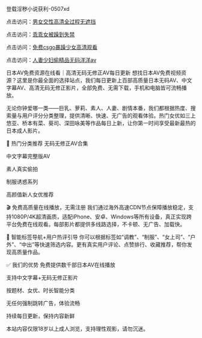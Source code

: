 登载淫秽小说获利-0507xd


点击访问：<a href="https://gfd-5xg.pages.dev/">男女交性高清全过程无遮挡</a>

点击访问：<a href="https://vassv.pages.dev/">乖乖女被躁到失禁</a>

点击访问：<a href="https://cfad.pages.dev/">免费csgo暴躁少女高清观看</a>

点击访问：<a href="https://rtj-3zo.pages.dev/">人妻少妇偷精品无码洋洋av</a>

日本AV免费资源在线看｜高清无码无修正AV每日更新
想找日本AV免费视频资源？这里是你最全面的选择站点，我们每日更新上百部高质量日本无码AV、中文字幕AV、高清无码无修正影片，全部免费、无需下载，手机和电脑皆可流畅播放。

无论你钟爱哪一类——巨乳、萝莉、素人、人妻、剧情本番，我们都根据热度、搜索量与用户评分分类整理，提供清晰、快速、无广告的观看体验。热门女优如三上悠亚、桥本有菜、葵司、深田咏美等作品每日上新，让你第一时间享受最新最热的日本成人影片。

🌟 热门分类推荐
无码无修正AV合集

中文字幕完整版AV

素人真实偷拍

制服诱惑系列

高颜值新人女优推荐

🎬 免费高质量在线播放，无需注册
我们通过海外高速CDN节点保障播放稳定，支持1080P/4K超清画质，适配iPhone、安卓、Windows等所有设备，真正实现跨平台免费在线观看。每部影片都提供多线路选择，不卡顿、无广告、加载快。

🧭 智能标签导航+用户热评引导
你可以根据标签如“调教”、“制服”、“女上司”、“户外”、“中出”等快速筛选内容。更有真实用户评论、点赞排行、收藏推荐，帮你发现高质量作品。

✅ 我们的优势
免费提供数千部日本AV在线播放

支持中文字幕+无码无修正影片

按题材、女优、时长智能分类

无任何强制跳转广告，体验流畅

持续每日更新，保持内容新鲜

本站内容仅限18岁以上成人浏览，支持理性观影，请勿沉迷。


<span style="display:none;">[Canonical link](https://github.com/662xued/63156 ）</span>
